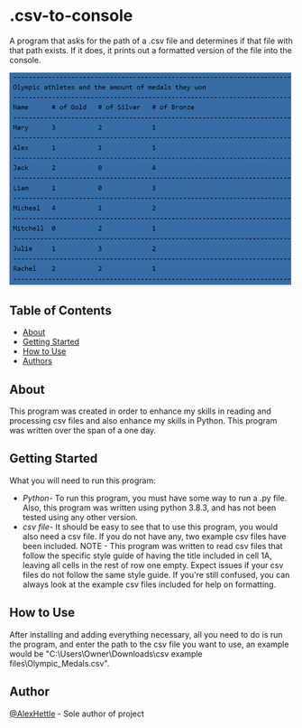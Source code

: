 # .csv-to-console
<p> A program that asks for the path of a .csv file and determines if that file with that path exists. If it does, it prints out a formatted version of the file into the console.</p>
<img src="Pictures/Screenshot.PNG" width=500>

## Table of Contents
- [About](#about)
- [Getting Started](#getting_started)
- [How to Use](#usage)
- [Authors](#authors)
## About <a name = "about"></a>
This program was created in order to enhance my skills in reading and processing csv files and also enhance my skills in Python. This program was written over the span of a one day.
## Getting Started <a name = "getting_started"></a>
What you will need to run this program:<br>
- <em>Python</em>- To run this program, you must have some way to run a .py file. Also, this program was written using python 3.8.3, and has not been tested using any other version.
- <em>csv file</em>- It should be easy to see that to use this program, you would also need a csv file. If you do not have any, two example csv files have been included.       NOTE - This program was written to read csv files that follow the specific style guide of having the title included in cell 1A, leaving all cells in the rest of row one empty. Expect issues if your csv files do not follow the same style guide. If you're still confused, you can always look at the example csv files included for help on formatting.
## How to Use <a name="usage"></a>
After installing and adding everything necessary, all you need to do is run the program, and enter the path to the csv file you want to use, an example would be "C:\Users\Owner\Downloads\csv example files\Olympic_Medals.csv".
## Author <a name = "authors"></a>
[@AlexHettle](https://github.com/AlexHettle) - Sole author of project
